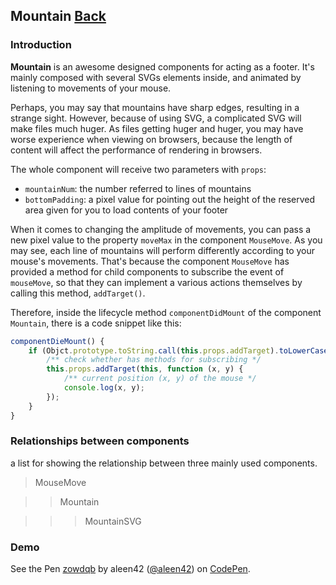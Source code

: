## Mountain [Back](./../react.md)



### Introduction

**Mountain** is an awesome designed components for acting as a footer. It's mainly composed with several SVGs elements inside, and animated by listening to movements of your mouse.

Perhaps, you may say that mountains have sharp edges, resulting in a strange sight. However, because of using SVG, a complicated SVG will make files much huger. As files getting huger and huger, you may have worse experience when viewing on browsers, because the length of content will affect the performance of rendering in browsers.

The whole component will receive two parameters with `props`: 
- `mountainNum`: the number referred to lines of mountains
- `bottomPadding`: a pixel value for pointing out the height of the reserved area given for you to load contents of your footer

When it comes to changing the amplitude of movements, you can pass a new pixel value to the property `moveMax` in the component `MouseMove`. As you may see, each line of mountains will perform differently according to your mouse's movements. That's because the component `MouseMove` has provided a method for child components to subscribe the event of `mouseMove`, so that they can implement a various actions themselves by calling this method, `addTarget()`.

Therefore, inside the lifecycle method `componentDidMount` of the component `Mountain`, there is a code snippet like this:

```js
componentDieMount() {
    if (Objct.prototype.toString.call(this.props.addTarget).toLowerCase() === '[object function]') {
        /** check whether has methods for subscribing */
        this.props.addTarget(this, function (x, y) {
            /** current position (x, y) of the mouse */
            console.log(x, y);
        });
    }
}
```

### Relationships between components

a list for showing the relationship between three mainly used components.

> MouseMove

>> Mountain

>>> MountainSVG

### Demo

<p>
<p data-height="433" data-theme-id="21735" data-slug-hash="zowdqb" data-default-tab="result" data-user="aleen42" data-embed-version="2" data-pen-title="zowdqb" class="codepen">See the Pen <a href="http://codepen.io/aleen42/pen/zowdqb/">zowdqb</a> by aleen42 (<a href="http://codepen.io/aleen42">@aleen42</a>) on <a href="http://codepen.io">CodePen</a>.</p>
<script async src="https://production-assets.codepen.io/assets/embed/ei.js"></script>
</p>
